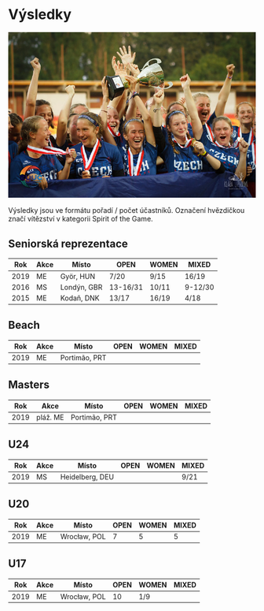 # Výsledky

![](assets/img/pages/repre/juniorky_vitezstvi.jpg)

Výsledky jsou ve formátu pořadí / počet účastníků.
Označení hvězdičkou značí vítězství v kategorii Spirit of the Game.

## Seniorská reprezentace

| Rok  | Akce | Místo       | OPEN     | WOMEN | MIXED   |
| ---- | ---- | ----------- | -------- | ----- | ------- |
| 2019 | ME   | Györ, HUN   | 7/20     | 9/15  | 16/19   |
| 2016 | MS   | Londýn, GBR | 13-16/31 | 10/11 | 9-12/30 |
| 2015 | ME   | Kodaň, DNK  | 13/17    | 16/19 | 4/18    |

## Beach

| Rok  | Akce | Místo         | OPEN | WOMEN | MIXED |
| ---- | ---- | ------------- | ---- | ----- | ----- |
| 2019 | ME   | Portimão, PRT |      |       |       |

## Masters

| Rok  | Akce     | Místo         | OPEN | WOMEN | MIXED |
| ---- | -------- | ------------- | ---- | ----- | ----- |
| 2019 | pláž. ME | Portimão, PRT |      |       |       |

## U24

| Rok  | Akce | Místo           | OPEN | WOMEN | MIXED |
| ---- | ---- | --------------- | ---- | ----- | ----- |
| 2019 | MS   | Heidelberg, DEU |      |       | 9/21  |

## U20

| Rok  | Akce | Místo        | OPEN | WOMEN | MIXED |
| ---- | ---- | ------------ | ---- | ----- | ----- |
| 2019 | ME   | Wrocław, POL | 7    | 5     | 5     |

## U17

| Rok  | Akce | Místo        | OPEN | WOMEN | MIXED |
| ---- | ---- | ------------ | ---- | ----- | ----- |
| 2019 | ME   | Wrocław, POL | 10   | 1/9   |       |
